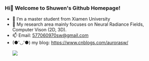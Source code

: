 ### Hi👋 Welcome to Shuwen's Github Homepage!

- 🔭 I’m a master student from Xiamen University
- 🌱 My research area mainly focuses on Neural Radiance Fields, Computer Vison (2D, 3D).
- 📫 Email: 577060970sw@gmail.com <br/>
- (●'◡'●) my blog: https://www.cnblogs.com/aurorasw/ <br/> <br/>
![](https://github-readme-stats.vercel.app/api?username=sw1014&show_icons=true&theme=dark&count_private=true)

